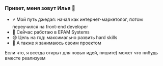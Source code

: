 ### Привет, меня зовут Илья 👋

- ⚡ Мой путь джедая: начал как интернет-маркетолог, потом переучился на front-end developer
- 🔭 Сейчас работаю в EPAM Systems
- 😄 Цель на год: максимально развить hard skills
- 💬 А также я занимаюсь своим проектом

Если что, я всегда открыт для новых идей, пишите) может что нибудь вместе реализуем

<!--
**karpov2/karpov2** is a ✨ _special_ ✨ repository because its `README.md` (this file) appears on your GitHub profile.

Here are some ideas to get you started:

- 🔭 I’m currently working on ...
- 🌱 I’m currently learning ...
- 👯 I’m looking to collaborate on ...
- 🤔 I’m looking for help with ...
- 💬 Ask me about ...
- 📫 How to reach me: ...
- 😄 Pronouns: ...
- ⚡ Fun fact: ...
-->
